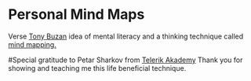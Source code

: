 # Personal Mind Maps
Verse <a href="https://en.wikipedia.org/wiki/Tony_Buzan">Tony Buzan</a> idea of mental literacy and a thinking technique called <a href="https://en.wikipedia.org/wiki/Mind_map">mind mapping.</a>

#Special gratitude to Petar Sharkov from <a href="http://telerikacademy.com/">Telerik Akademy</a>
Thank you for showing and teaching me this life beneficial technique.
